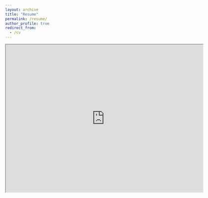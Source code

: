 ```yaml
---
layout: archive
title: "Resume"
permalink: /resume/
author_profile: true
redirect_from:
  - /cv
---
```


 <!-- https://drive.google.com/file/d/1w7pvcWZ8nTxGlpveKFEtmTtbE_cWKCx0/view?usp=sharing -->

<iframe src="https://drive.google.com/file/d/1w7pvcWZ8nTxGlpveKFEtmTtbE_cWKCx0/preview" width="640" height="480" allow="autoplay"></iframe>
